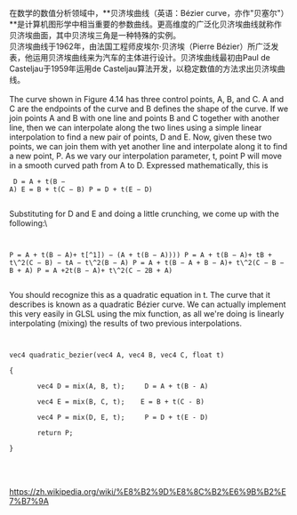 在数学的数值分析领域中，**贝济埃曲线（英语：Bézier
curve，亦作"贝塞尔"）**是计算机图形学中相当重要的参数曲线。更高维度的广泛化贝济埃曲线就称作贝济埃曲面，其中贝济埃三角是一种特殊的实例。\
贝济埃曲线于1962年，由法国工程师皮埃尔·贝济埃（Pierre
Bézier）所广泛发表，他运用贝济埃曲线来为汽车的主体进行设计。贝济埃曲线最初由Paul
de Casteljau于1959年运用de
Casteljau算法开发，以稳定数值的方法求出贝济埃曲线。\
\
The curve shown in Figure 4.14 has three control points, A, B, and C. A
and C are the endpoints of the curve and B defines the shape of the
curve. If we join points A and B with one line and points B and C
together with another line, then we can interpolate along the two lines
using a simple linear interpolation to find a new pair of points, D and
E. Now, given these two points, we can join them with yet another line
and interpolate along it to find a new point, P. As we vary our
interpolation parameter, t, point P will move in a smooth curved path
from A to D. Expressed mathematically, this is 
```
 D = A + t(B −
A) E = B + t(C − B) P = D + t(E − D)


```
 Substituting for D and E and doing a little crunching, we come
up with the following:\

```


P = A + t(B − A)+ t[^1]) − (A + t(B − A)))) P = A + t(B − A)+ tB +
t\^2(C − B) − tA − t\^2(B − A) P = A + t(B − A + B − A)+ t\^2(C − B −
B + A) P = A +2t(B − A)+ t\^2(C − 2B + A)


```
 You should recognize this as a quadratic equation in t. The
curve that it describes is known as a quadratic Bézier curve. We can
actually implement this very easily in GLSL using the mix function, as
all we're doing is linearly interpolating (mixing) the results of two
previous interpolations. 
```


vec4 quadratic_bezier(vec4 A, vec4 B, vec4 C, float t)

{

       vec4 D = mix(A, B, t);     D = A + t(B - A)

       vec4 E = mix(B, C, t);    E = B + t(C - B)

       vec4 P = mix(D, E, t);     P = D + t(E - D)

       return P;

}


```
\
\
<https://zh.wikipedia.org/wiki/%E8%B2%9D%E8%8C%B2%E6%9B%B2%E7%B7%9A>

[^1]: B +(t(C − B
